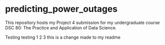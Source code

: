# predicting_power_outages
This repository hosts my Project 4 submission for my undergraduate course DSC 80: The Practice and Application of Data Science.

Testing testing 1 2 3 
this is a change made to my readme
